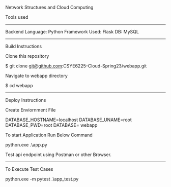 Network Structures and Cloud Computing 

Tools used
_________________________________________________________

Backend Language: Python
Framework Used: Flask
DB: MySQL


__________________________________________________________

Build Instructions



Clone this repository

$ git clone git@github.com:CSYE6225-Cloud-Spring23/webapp.git


Navigate to webapp directory

$ cd webapp 




__________________________________________________________


Deploy Instructions


Create Enviornment File



DATABASE_HOSTNAME=localhost
DATABASE_UNAME=root
DATABASE_PWD=root
DATABASE= webapp


To start Application Run Below Command



python.exe .\app.py



Test api endpoint using Postman or other Browser.

___________________________________________________________________

To Execute Test Cases


python.exe -m pytest .\app_test.py
